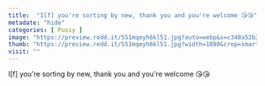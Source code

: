 ```yaml
---
title:  "I[f] you're sorting by new, thank you and you're welcome 😘😘"
metadate: "hide"
categories: [ Pussy ]
image: "https://preview.redd.it/551mqeyh6kl51.jpg?auto=webp&s=c348a52b2d3ff3bd22539e91321531a19e1563c2"
thumb: "https://preview.redd.it/551mqeyh6kl51.jpg?width=1080&crop=smart&auto=webp&s=750cd477110398b9f5188582f4d56500194fe73c"
visit: ""
---
```

I[f] you're sorting by new, thank you and you're welcome 😘😘
